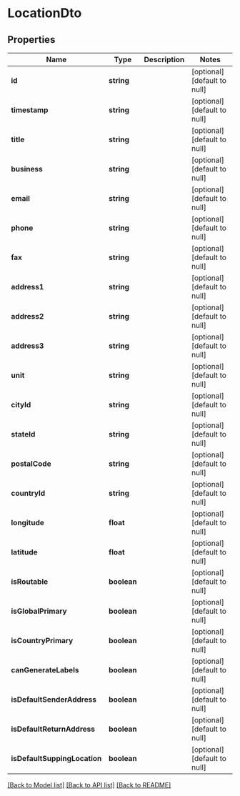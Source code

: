 # LocationDto

## Properties
Name | Type | Description | Notes
------------ | ------------- | ------------- | -------------
**id** | **string** |  | [optional] [default to null]
**timestamp** | **string** |  | [optional] [default to null]
**title** | **string** |  | [optional] [default to null]
**business** | **string** |  | [optional] [default to null]
**email** | **string** |  | [optional] [default to null]
**phone** | **string** |  | [optional] [default to null]
**fax** | **string** |  | [optional] [default to null]
**address1** | **string** |  | [optional] [default to null]
**address2** | **string** |  | [optional] [default to null]
**address3** | **string** |  | [optional] [default to null]
**unit** | **string** |  | [optional] [default to null]
**cityId** | **string** |  | [optional] [default to null]
**stateId** | **string** |  | [optional] [default to null]
**postalCode** | **string** |  | [optional] [default to null]
**countryId** | **string** |  | [optional] [default to null]
**longitude** | **float** |  | [optional] [default to null]
**latitude** | **float** |  | [optional] [default to null]
**isRoutable** | **boolean** |  | [optional] [default to null]
**isGlobalPrimary** | **boolean** |  | [optional] [default to null]
**isCountryPrimary** | **boolean** |  | [optional] [default to null]
**canGenerateLabels** | **boolean** |  | [optional] [default to null]
**isDefaultSenderAddress** | **boolean** |  | [optional] [default to null]
**isDefaultReturnAddress** | **boolean** |  | [optional] [default to null]
**isDefaultSuppingLocation** | **boolean** |  | [optional] [default to null]

[[Back to Model list]](../README.md#documentation-for-models) [[Back to API list]](../README.md#documentation-for-api-endpoints) [[Back to README]](../README.md)


